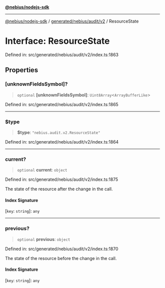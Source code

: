 [**@nebius/nodejs-sdk**](../../../../../README.md)

---

[@nebius/nodejs-sdk](../../../../../README.md) / [generated/nebius/audit/v2](../README.md) / ResourceState

# Interface: ResourceState

Defined in: src/generated/nebius/audit/v2/index.ts:1863

## Properties

### \[unknownFieldsSymbol\]?

> `optional` **\[unknownFieldsSymbol\]**: `Uint8Array`\<`ArrayBufferLike`\>

Defined in: src/generated/nebius/audit/v2/index.ts:1865

---

### $type

> **$type**: `"nebius.audit.v2.ResourceState"`

Defined in: src/generated/nebius/audit/v2/index.ts:1864

---

### current?

> `optional` **current**: `object`

Defined in: src/generated/nebius/audit/v2/index.ts:1875

The state of the resource after the change in the call.

#### Index Signature

\[`key`: `string`\]: `any`

---

### previous?

> `optional` **previous**: `object`

Defined in: src/generated/nebius/audit/v2/index.ts:1870

The state of the resource before the change in the call.

#### Index Signature

\[`key`: `string`\]: `any`
